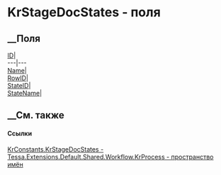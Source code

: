 # KrStageDocStates - поля
##  __Поля
[ID](F_Tessa_Extensions_Default_Shared_Workflow_KrProcess_KrConstants_KrStageDocStates_ID.htm)|  
---|---  
[Name](F_Tessa_Extensions_Default_Shared_Workflow_KrProcess_KrConstants_KrStageDocStates_Name.htm)|  
[RowID](F_Tessa_Extensions_Default_Shared_Workflow_KrProcess_KrConstants_KrStageDocStates_RowID.htm)|  
[StateID](F_Tessa_Extensions_Default_Shared_Workflow_KrProcess_KrConstants_KrStageDocStates_StateID.htm)|  
[StateName](F_Tessa_Extensions_Default_Shared_Workflow_KrProcess_KrConstants_KrStageDocStates_StateName.htm)|  
## __См. также
#### Ссылки
[KrConstants.KrStageDocStates -
](T_Tessa_Extensions_Default_Shared_Workflow_KrProcess_KrConstants_KrStageDocStates.htm)
[Tessa.Extensions.Default.Shared.Workflow.KrProcess - пространство
имён](N_Tessa_Extensions_Default_Shared_Workflow_KrProcess.htm)

